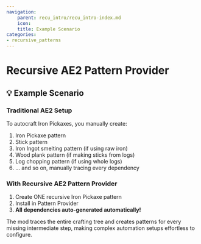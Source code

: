 ```yaml
---
navigation:
    parent: recu_intro/recu_intro-index.md
    icon:
    title: Example Scenario
categories:
- recursive_patterns
---
```


# Recursive AE2 Pattern Provider

## 💡 Example Scenario

### Traditional AE2 Setup
To autocraft Iron Pickaxes, you manually create:
1. Iron Pickaxe pattern
2. Stick pattern  
3. Iron Ingot smelting pattern (if using raw iron)
4. Wood plank pattern (if making sticks from logs)
5. Log chopping pattern (if using whole logs)
6. ... and so on, manually tracing every dependency

### With Recursive AE2 Pattern Provider
1. Create ONE recursive Iron Pickaxe pattern
2. Install in Pattern Provider
3. **All dependencies auto-generated automatically!**

The mod traces the entire crafting tree and creates patterns for every missing intermediate step, 
making complex automation setups effortless to configure.